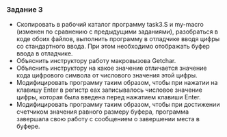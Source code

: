 ### Задание 3

- Скопировать в рабочий каталог программу task3.S и my-macro (изменен по сравнению с предыдущими заданиями), разобраться в коде обоих файлов, выполнить программу в отладчике вводя цифры со стандартного ввода. При этом необходимо отображать буфер ввода в отладчике.
- Объяснить инструктору работу макровызова Getchar.
- Объяснить инструктору на какое значение отличается значение кода цифрового символа от числового значения этой цифры.
- Модифицировать программу таким образом, чтобы при нажатии на клавишу Enter в регистр eax записывалось числовое значение цифры, которая была введена перед нажатием клавиши Enter.
- Модифицировать программу таким образом, чтобы при достижении счетчиком значения равного размеру буфера, программа завершала свою работу с сообщением о завершении места в буфере.
